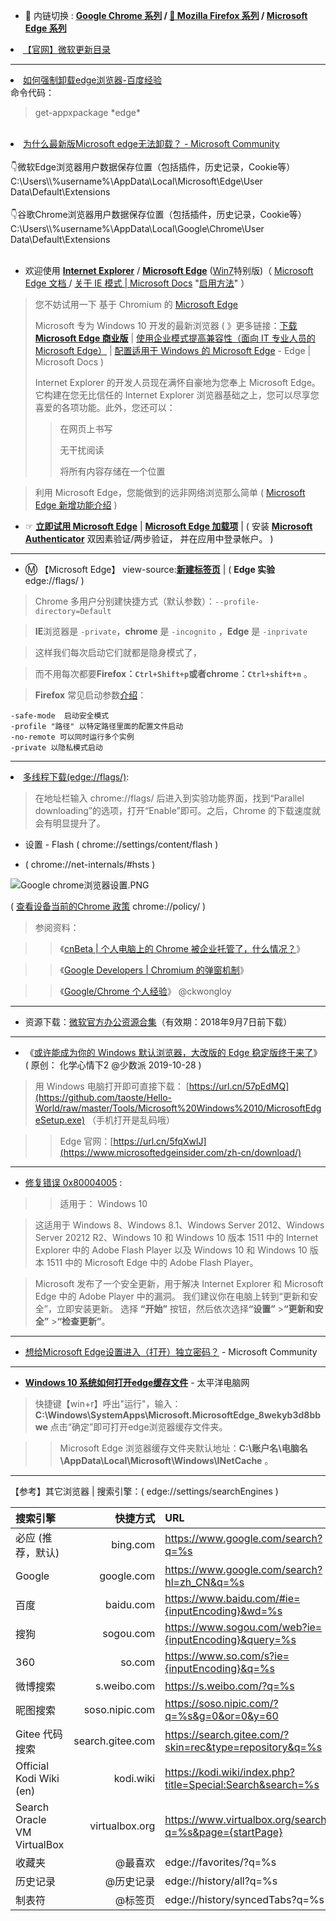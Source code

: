 - 🔄 内链切换 : **[Google Chrome 系列](https://github.com/taoste/Hello-World/tree/master/Tools/Google%20Chrome) / 
[🦊 Mozilla Firefox 系列](https://github.com/taoste/Hello-World/tree/master/Tools/Mozilla%20Firefox)  / 
[Microsoft Edge 系列](https://github.com/taoste/Hello-World/tree/master/Tools/Microsoft%20Windows%2010/Edge)**

<li><a href="https://www.catalog.update.microsoft.com/Search.aspx?q=Microsoft%20Edge-Stable%20Channel%20Version">【官网】微软更新目录</a></li>

------------------------------------------------------------------------------------------------------------------

<li><a href="https://jingyan.baidu.com/article/5d368d1ec920c87e61c0574a.html">如何强制卸载edge浏览器-百度经验</a></li>
命令代码：
<blockquote>get-appxpackage *edge*</blockquote>
<br>
<li><a href="https://answers.microsoft.com/zh-hans/microsoftedge/forum/all/%E4%B8%BA%E4%BB%80%E4%B9%88%E6%9C%80%E6%96%B0/7172bdf6-9eb6-4f4c-a387-e003cc021aca">为什么最新版Microsoft edge无法卸载？ - Microsoft Community</a></li>
<br>
👇微软Edge浏览器用户数据保存位置（包括插件，历史记录，Cookie等）<br>
C:\Users\\%username%\AppData\Local\Microsoft\Edge\User Data\Default\Extensions<br>
<br>
👇谷歌Chrome浏览器用户数据保存位置（包括插件，历史记录，Cookie等）<br>
C:\Users\\%username%\AppData\Local\Google\Chrome\User Data\Default\Extensions<br>
<br>

- 欢迎使用 [**Internet Explorer**](https://support.microsoft.com/zh-cn/help/17621/internet-explorer-downloads) /  [**Microsoft Edge**](https://microsoftedgewelcome.microsoft.com/zh-cn/) ([Win7](https://www.microsoftedgeinsider.com/zh-cn/download?platform=win7)特别版)（ [Microsoft Edge 文档
](https://docs.microsoft.com/zh-cn/DeployEdge/) / [关于 IE 模式 | Microsoft Docs](https://docs.microsoft.com/zh-cn/deployedge/edge-ie-mode) "[启用方法](https://github.com/taoste/Hello-World/blob/master/Tools/Microsoft%20Windows%2010/Edge/%E5%90%AF%E7%94%A8Edge%E7%9A%84IE%E6%A8%A1%E5%BC%8F.md)" ）
> 您不妨试用一下 基于 Chromium 的 [Microsoft Edge](https://microsoftedgewelcome.microsoft.com/zh-cn/)
> 
> Microsoft 专为 Windows 10 开发的最新浏览器    ( 》更多链接：[下载 **Microsoft Edge 商业版**](https://www.microsoft.com/zh-cn/edge/business/download) | [使用企业模式提高兼容性（面向 IT 专业人员的 Microsoft Edge）](https://docs.microsoft.com/zh-cn/microsoft-edge/deploy/emie-to-improve-compatibility) | [配置适用于 Windows 的 Microsoft Edge](https://docs.microsoft.com/zh-cn/DeployEdge/configure-microsoft-edge) - Edge | Microsoft Docs )
> 
> Internet Explorer 的开发人员现在满怀自豪地为您奉上 Microsoft Edge。它构建在您无比信任的 Internet Explorer 浏览器基础之上，您可以尽享您喜爱的各项功能。此外，您还可以：
> 
>>  在网页上书写
>>
>>  无干扰阅读
>>
>>将所有内容存储在一个位置

>利用 Microsoft Edge，您能做到的远非网络浏览那么简单 ( <a href="https://microsoftedgewelcome.microsoft.com/zh-cn/update/">Microsoft Edge 新增功能介绍</a> )

- ☞ [**立即试用 Microsoft Edge**](https://www.microsoft.com/zh-cn/MicrosoftEdgeWelcome) |  [**Microsoft Edge 加载项**](https://microsoftedge.microsoft.com/addons/Microsoft-Edge-Extensions-Home?hl=zh-CN)  | ( 安装 [**Microsoft Authenticator**](https://go.microsoft.com/fwlink/?LinkId=869155) 双因素验证/两步验证， 并在应用中登录帐户。  )
   
-------------------------------------------------

- Ⓜ️ 【Microsoft Edge】 view-source:[**新建标签页**](https://ntp.msn.cn/edge/ntp?locale=zh-cn&fre=1&dsp=1&sp=必应) | ( **Edge 实验**  edge://flags/ )

> Chrome 多用户分别建快捷方式（默认参数）：`--profile-directory=Default`

> **IE**浏览器是 `-private`，**chrome** 是 `-incognito` ，**Edge** 是 `-inprivate`

> 这样我们每次启动它们就都是隐身模式了，

> 而不用每次都要**Firefox：`Ctrl+Shift+p`**或者**chrome：`Ctrl+shift+n`** 。

> **Firefox** 常见启动参数[介绍](http://mozilla.com.cn/thread-21637-1-1.html)：
```
-safe-mode  启动安全模式
-profile "路径" 以特定路径里面的配置文件启动
-no-remote 可以同时运行多个实例
-private 以隐私模式启动
```
-------------------------------------------

<li><a href="https://www.llq.info/edge/8912.html" target="_blank" title="Edge 浏览器隐藏功能一览：多线程下载、IE 模式、阻止视频自动播放等-浏览器资讯网:"/>多线程下载(edge://flags/)</a>:</li>
<blockquote>在地址栏输入 chrome://flags/ 后进入到实验功能界面，找到“Parallel downloading”的选项，打开“Enable”即可。之后，Chrome 的下载速度就会有明显提升了。</blockquote>

- 设置 - Flash ( chrome://settings/content/flash )

- ( chrome://net-internals/#hsts )

<img src="https://raw.githubusercontent.com/taoste/Hello-World/master/Tools/Google%20Chrome/Google%20chrome%E6%B5%8F%E8%A7%88%E5%99%A8%E8%AE%BE%E7%BD%AE.PNG" border="0" alt="Google chrome浏览器设置.PNG" title="Google chrome浏览器设置.PNG">

( <a href="https://support.google.com/chrome/a/answer/9024365?hl=zh-Hans" title="查看设备当前的Chrome 政策- Google Chrome Enterprise帮助">查看设备当前的Chrome 政策</a> chrome://policy/ ) 

> 参阅资料：

>> 《[cnBeta | 个人电脑上的 Chrome 被企业托管了，什么情况？](https://www.cnbeta.com/articles/tech/875243.htm )》

>> 《[Google Developers | Chromium 的弹窗机制](https://developers.google.com/web/updates/2017/03/dialogs-policy?hl=zh-cn)》

>> 《[Google/Chrome 个人经验](http://kisss.cjli.info/auxiliary/Google-Chrome-Experience.html)》 @ckwongloy

  
-------------------------------------------------

- 资源下载：[微软官方办公资源合集](Office.md)（有效期：2018年9月7日前下载）
   
-------------------------------------------------

- 《[或许能成为你的 Windows 默认浏览器，大改版的 Edge 稳定版终于来了](https://mp.weixin.qq.com/s/05QoUqoMfNEyDOIyM440Xw)》
(  原创： 化学心情下2 @少数派 2019-10-28 )

> 用 Windows 电脑打开即可直接下载： [https://url.cn/57pEdMQ](https://github.com/taoste/Hello-World/raw/master/Tools/Microsoft%20Windows%2010/MicrosoftEdgeSetup.exe) （手机打开是乱码哦）

>> Edge 官网：[https://url.cn/5fqXwlJ](https://www.microsoftedgeinsider.com/zh-cn/download/)
   
-------------------------------------------------

- [修复错误 0x80004005](https://support.microsoft.com/zh-cn/help/4028090/windows-fix-error-0x80004005) : 
>> 适用于： Windows 10

>这适用于 Windows 8、Windows 8.1、Windows Server 2012、Windows Server 20212 R2、Windows 10 和 Windows 10 版本 1511 中的 Internet Explorer 中的 Adobe Flash Player 以及 Windows 10 和 Windows 10 版本 1511 中的 Microsoft Edge 中的 Adobe Flash Player。

>   <p>Microsoft 发布了一个安全更新，用于解决 Internet Explorer 和 Microsoft Edge 中的 Adobe Player 中的漏洞。 我们建议你在电脑上转到“更新和安全”，立即安装更新。 选择 <b>“开始”</b> <span class=\"win-icon win-icon-WindowsLogo\"></span> 按钮，然后依次选择<b>“设置”</b> <span class=\"win-icon win-icon-Settings\"></span>><b>“更新和安全”</b> <span class=\"win-icon win-icon-Sync\"></span>><b>“检查更新”</b>。</p>
   
-------------------------------------------------

- [想给Microsoft Edge设置进入（打开）独立密码？](https://answers.microsoft.com/zh-hans/edge/forum/all/%E6%83%B3%E7%BB%99microsoft/4069a0d8-1c87-4448-8b56-3e19a12f6227) - Microsoft Community

-------------------------------------------------

- [**Windows 10 系统如何打开edge缓存文件**](https://www.pconline.com.cn/win10/1105/11059165.html) - 太平洋电脑网

> 快捷键【win+r】呼出"运行"，输入：**C:\Windows\SystemApps\Microsoft.MicrosoftEdge_8wekyb3d8bbwe**  点击“确定”即可打开edge浏览器缓存文件夹。

>> Microsoft Edge 浏览器缓存文件夹默认地址：**C:\账户名\电脑名\AppData\Local\Microsoft\Windows\INetCache** 。

-------------------------------------------------

 【参考】其它浏览器 | 搜索引擎：( edge://settings/searchEngines )
 
| 搜索引擎 |  快捷方式 | URL |
| :-----| ----: | :---- |
| 必应 (推荐，默认) |  bing.com | https://www.google.com/search?q=%s |
| Google |  google.com | https://www.google.com/search?hl=zh_CN&q=%s |
| 百度 |  baidu.com | https://www.baidu.com/#ie={inputEncoding}&wd=%s |
| 搜狗 |  sogou.com | https://www.sogou.com/web?ie={inputEncoding}&query=%s |
| 360 |  so.com | https://www.so.com/s?ie={inputEncoding}&q=%s |
| 微博搜索 |  s.weibo.com | https://s.weibo.com/?q=%s |
| 昵图搜索 |  soso.nipic.com | https://soso.nipic.com/?q=%s&g=0&or=0&y=60 |
| Gitee 代码搜索 | search.gitee.com | https://search.gitee.com/?skin=rec&type=repository&q=%s |
| Official Kodi Wiki (en) |  kodi.wiki | https://kodi.wiki/index.php?title=Special:Search&search=%s |
| Search Oracle VM VirtualBox |  virtualbox.org | https://www.virtualbox.org/search?q=%s&page={startPage} |
| 收藏夹 |  @最喜欢 | edge://favorites/?q=%s |
| 历史记录 | @历史记录 | edge://history/all?q=%s |
| 制表符 |  @标签页 | edge://history/syncedTabs?q=%s |
